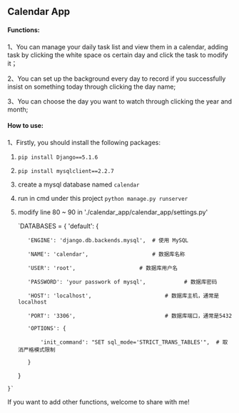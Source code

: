 ## Calendar App

#### Functions:

1、You can manage your daily task list and view them in a calendar, adding task by clicking the white space os certain day and click the task to modify it；

2、You can set up the background every day to record if you successfully insist on something today through clicking the day name;

3、You can choose the day you want to watch through clicking the year and month;

#### How to use:

1、Firstly, you should install the following packages:

  1) `pip install Django==5.1.6`

  2) `pip install mysqlclient==2.2.7`

  3) create a mysql database named `calendar`

  4) run in cmd under this project `python manage.py runserver`

  5) modify line 80 ~ 90 in './calendar_app/calendar_app/settings.py'

     `DATABASES = {
        'default': {
     
            'ENGINE': 'django.db.backends.mysql',  # 使用 MySQL
     
            'NAME': 'calendar',                    # 数据库名称
     
            'USER': 'root',                    # 数据库用户名
     
            'PASSWORD': 'your passwork of mysql',            # 数据库密码
     
            'HOST': 'localhost',                       # 数据库主机，通常是localhost
     
            'PORT': '3306',                            # 数据库端口，通常是5432
     
            'OPTIONS': {
     
                'init_command': "SET sql_mode='STRICT_TRANS_TABLES'",  # 取消严格模式限制
     
            }
     
        }
     
    }`




If you want to add other functions, welcome to share with me!
